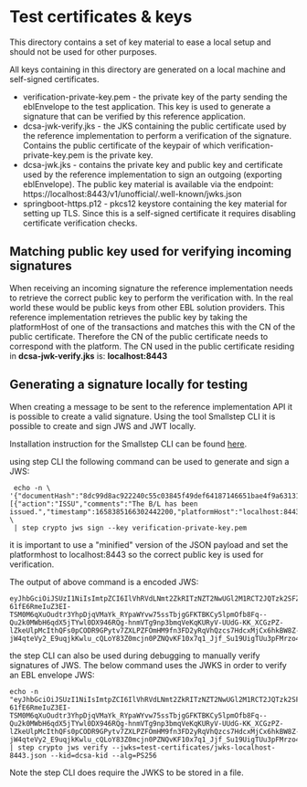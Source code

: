 # Test certificates & keys
This directory contains a set of key material to ease a local setup and should not be used for other purposes.

All keys containing in this directory are generated on a local machine and self-signed certificates.

* verification-private-key.pem - the private key of the party sending the eblEnvelope to the test application. This key is used to generate a signature that can be verified by this reference application.
* dcsa-jwk-verify.jks - the JKS containing the public certificate used by the reference implementation to perform a verification of the signature. Contains the public certificate of the keypair of which verification-private-key.pem is the private key.
* dcsa-jwk.jks - contains the private key and public key and certificate used by the reference implementation to sign an outgoing (exporting eblEnvelope). The public key material is available via the endpoint: https://localhost:8443/v1/unofficial/.well-known/jwks.json
* springboot-https.p12 - pkcs12 keystore containing the key material for setting up TLS. Since this is a self-signed certificate it requires disabling certificate verification checks.

## Matching public key used for verifying incoming signatures
When receiving an incoming signature the reference implementation needs to retrieve the correct public key to perform the verification with. In the real world these would be public keys from other EBL solution providers.
This reference implementation retrieves the public key by taking the platformHost of one of the transactions and matches this with the CN of the public certificate.
Therefore the CN of the public certificate needs to correspond with the platform. The CN used in the public certificate residing in **dcsa-jwk-verify.jks** is: **localhost:8443**

## Generating a signature locally for testing
When creating a message to be sent to the reference implementation API it is possible to create a valid signature.
Using the tool Smallstep CLI it is possible to create and sign JWS and JWT locally.

Installation instruction for the Smallstep CLI can be found [here](https://smallstep.com/docs/step-cli/installation).

using step CLI the following command can be used to generate and sign a JWS:
```shell
 echo -n \
'{"documentHash":"8dc99d8ac922240c55c03845f49def64187146651bae4f9a63131277cf00d9df","previousEnvelopeHash":null,"transactions":[{"action":"ISSU","comments":"The B/L has been issued.","timestamp":1658385166302442200,"platformHost":"localhost:8443","transferee":"43549850248@localhost:8443"}]}' \
 | step crypto jws sign --key verification-private-key.pem
```
it is important to use a "minified" version of the JSON payload and set the platformhost to localhost:8443 so the correct public key is used for verification.

The output of above command is a encoded JWS:
```text
eyJhbGciOiJSUzI1NiIsImtpZCI6IlVhRVdLNmt2ZkRITzNZT2NwUGl2M1RCT2JQTzk2SFZhR2U0czFhUUxBZU0ifQ.eyJkb2N1bWVudEhhc2giOiI4ZGM5OWQ4YWM5MjIyNDBjNTVjMDM4NDVmNDlkZWY2NDE4NzE0NjY1MWJhZTRmOWE2MzEzMTI3N2NmMDBkOWRmIiwicHJldmlvdXNFbnZlbG9wZUhhc2giOm51bGwsInRyYW5zYWN0aW9ucyI6W3siYWN0aW9uIjoiSVNTVSIsImNvbW1lbnRzIjoiVGhlIEIvTCBoYXMgYmVlbiBpc3N1ZWQuIiwidGltZXN0YW1wIjoxNjU4Mzg1MTY2MzAyNDQyMjAwLCJpc1RvT3JkZXIiOnRydWUsInBsYXRmb3JtSG9zdCI6ImxvY2FsaG9zdDo4NDQzIiwidHJhbnNmZXJlZSI6IjQzNTQ5ODUwMjQ4QGxvY2FsaG9zdDo4NDQzIn1dfQ.c4SJ9-61fE6RmeIuZ3EI-TSM0M6qXuOudtr3YhpDjqVMaYk_RYpaWYvw75ssTbjgGFKTBKCy5lpmOfb8Fq--Qu2k0MWbH6qdX5jTYwl0DX946RQg-hnmVTg9np3bmqVeKqKURyV-UUdG-KK_XCGzPZ-lZkeUlpMcIthQFs0pCODR9GPytv7ZXLPZFOmHM9fn3FD2yRqVhQzcs7HdcxMjCx6hkBW8Z-jW4qteVy2_E9uqjkKwlu_cQLoY83Z0mcjn0PZNQvKF10x7q1_Jjf_Su19UigTUu3pFMrzo4iPS_jcrFoIb3TSZNSzbgAwtujSBFOufPDyEmxlx1sH0ZowMvA
```

the step CLI can also be used during debugging to manually verify signatures of JWS. The below command uses the JWKS in order to verify an EBL envelope JWS:
```shell
echo -n "eyJhbGciOiJSUzI1NiIsImtpZCI6IlVhRVdLNmt2ZkRITzNZT2NwUGl2M1RCT2JQTzk2SFZhR2U0czFhUUxBZU0ifQ.eyJkb2N1bWVudEhhc2giOiI4ZGM5OWQ4YWM5MjIyNDBjNTVjMDM4NDVmNDlkZWY2NDE4NzE0NjY1MWJhZTRmOWE2MzEzMTI3N2NmMDBkOWRmIiwicHJldmlvdXNFbnZlbG9wZUhhc2giOm51bGwsInRyYW5zYWN0aW9ucyI6W3siYWN0aW9uIjoiSVNTVSIsImNvbW1lbnRzIjoiVGhlIEIvTCBoYXMgYmVlbiBpc3N1ZWQuIiwidGltZXN0YW1wIjoxNjU4Mzg1MTY2MzAyNDQyMjAwLCJpc1RvT3JkZXIiOnRydWUsInBsYXRmb3JtSG9zdCI6ImxvY2FsaG9zdDo4NDQzIiwidHJhbnNmZXJlZSI6IjQzNTQ5ODUwMjQ4QGxvY2FsaG9zdDo4NDQzIn1dfQ.c4SJ9-61fE6RmeIuZ3EI-TSM0M6qXuOudtr3YhpDjqVMaYk_RYpaWYvw75ssTbjgGFKTBKCy5lpmOfb8Fq--Qu2k0MWbH6qdX5jTYwl0DX946RQg-hnmVTg9np3bmqVeKqKURyV-UUdG-KK_XCGzPZ-lZkeUlpMcIthQFs0pCODR9GPytv7ZXLPZFOmHM9fn3FD2yRqVhQzcs7HdcxMjCx6hkBW8Z-jW4qteVy2_E9uqjkKwlu_cQLoY83Z0mcjn0PZNQvKF10x7q1_Jjf_Su19UigTUu3pFMrzo4iPS_jcrFoIb3TSZNSzbgAwtujSBFOufPDyEmxlx1sH0ZowMvA" | step crypto jws verify --jwks=test-certificates/jwks-localhost-8443.json --kid=dcsa-kid --alg=PS256
```
Note the step CLI does require the JWKS to be stored in a file.

